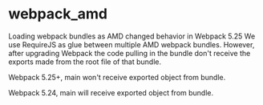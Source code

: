 # webpack_amd
Loading webpack bundles as AMD changed behavior in Webpack 5.25
We use RequireJS as glue between multiple AMD webpack bundles.
However, after upgrading Webpack the code pulling in the bundle don't receive the exports made from the root file of that bundle.

Webpack 5.25+, main won't receive exported object from bundle.

Webpack 5.24, main will receive exported object from bundle.
